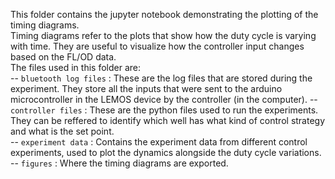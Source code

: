 This folder contains the jupyter notebook demonstrating the plotting of the timing diagrams. <br> 
Timing diagrams refer to the plots that show how the duty cycle is varying with time. They are useful to visualize how the controller input changes based on the FL/OD data. <br>
The files used in this folder are: <br>
-- ```bluetooth log files``` : These are the log files that are stored during the experiment. They store all the inputs that were sent to the arduino microcontroller in the LEMOS device by the controller (in the computer). 
-- ```controller files``` : These are the python files used to run the experiments. They can be reffered to identify which well has what kind of control strategy and what is the set point. <br>
-- ```experiment data``` : Contains the experiment data from different control experiments, used to plot the dynamics alongside the duty cycle variations. <br>
-- ```figures``` : Where the timing diagrams are exported. <br>
